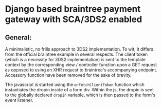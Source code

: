 # Django based braintree payment gateway with SCA/3DS2 enabled

## General:

A minimalistic, no frills approach to 3DS2 implementation. To wit, it differs from the official braintree
example in several respects. The client token (which is a necessity for 3DS2 implementation) is sent to the 
template context by the corresponding view / controller function upon a GET request as opposed to using an XHR
request to braintree's accompanying endpoint. Accessory function have been removed for the sake of brevity.

The javascript is started using the ```onFetchClientToken``` function which instantiates the dropin inside of a 
form div. Within the js, the dropin is sent to the globally declared ```dropin``` variable, which is then passed
to the form's event listener. 
